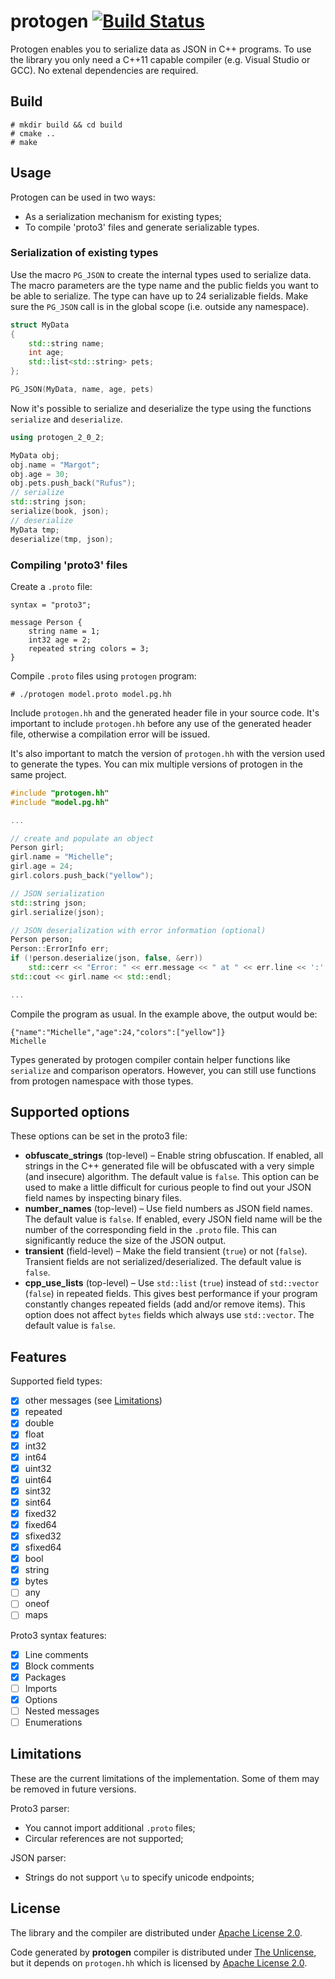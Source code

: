 # protogen [![Build Status](https://img.shields.io/endpoint.svg?url=https%3A%2F%2Factions-badge.atrox.dev%2Fbrunexgeek%2Fprotogen%2Fbadge%3Fref%3Dmaster&label=build&logo=none)](https://actions-badge.atrox.dev/brunexgeek/protogen/goto?ref=master)

Protogen enables you to serialize data as JSON in C++ programs. To use the library you only need a C++11 capable compiler (e.g. Visual Studio or GCC). No extenal dependencies are required.

## Build

```
# mkdir build && cd build
# cmake ..
# make
```

## Usage

Protogen can be used in two ways:
* As a serialization mechanism for existing types;
* To compile 'proto3' files and generate serializable types.

### Serialization of existing types

Use the macro ``PG_JSON`` to create the internal types used to serialize data. The macro parameters are the type name and the public fields you want to be able to serialize. The type can have up to 24 serializable fields. Make sure the ``PG_JSON`` call is in the global scope (i.e. outside any namespace).

```c++
struct MyData
{
    std::string name;
    int age;
    std::list<std::string> pets;
};

PG_JSON(MyData, name, age, pets)

```

Now it's possible to serialize and deserialize the type using the functions ``serialize`` and ``deserialize``.

```c++
using protogen_2_0_2;

MyData obj;
obj.name = "Margot";
obj.age = 30;
obj.pets.push_back("Rufus");
// serialize
std::string json;
serialize(book, json);
// deserialize
MyData tmp;
deserialize(tmp, json);
```

### Compiling 'proto3' files

Create a ``.proto`` file:

```
syntax = "proto3";

message Person {
    string name = 1;
    int32 age = 2;
    repeated string colors = 3;
}
```

Compile ``.proto`` files using ``protogen`` program:

```
# ./protogen model.proto model.pg.hh
```

Include ``protogen.hh`` and the generated header file in your source code. It's important to include ``protogen.hh`` before any use of the generated header file, otherwise a compilation error will be issued.

It's also important to match the version of ``protogen.hh`` with the version used to generate the types. You can mix multiple versions of protogen in the same project.

```c++
#include "protogen.hh"
#include "model.pg.hh"

...

// create and populate an object
Person girl;
girl.name = "Michelle";
girl.age = 24;
girl.colors.push_back("yellow");

// JSON serialization
std::string json;
girl.serialize(json);

// JSON deserialization with error information (optional)
Person person;
Person::ErrorInfo err;
if (!person.deserialize(json, false, &err))
    std::cerr << "Error: " << err.message << " at " << err.line << ':' << err.column << std::endl;
std::cout << girl.name << std::endl;

...
```

Compile the program as usual. In the example above, the output would be:

```
{"name":"Michelle","age":24,"colors":["yellow"]}
Michelle
```

Types generated by protogen compiler contain helper functions like ``serialize`` and comparison operators. However, you can still use functions from protogen namespace with those types.

## Supported options

These options can be set in the proto3 file:

* **obfuscate_strings** (top-level) &ndash; Enable string obfuscation. If enabled, all strings in the C++ generated file will be obfuscated with a very simple (and insecure) algorithm. The default value is `false`. This option can be used to make a little difficult for curious people to find out your JSON field names by inspecting binary files.
* **number_names** (top-level) &ndash; Use field numbers as JSON field names. The default value is `false`. If enabled, every JSON field name will be the number of the corresponding field in the `.proto` file. This can significantly reduce the size of the JSON output.
* **transient** (field-level) &ndash; Make the field transient (`true`) or not (`false`). Transient fields are not serialized/deserialized. The default value is `false`.
* **cpp_use_lists** (top-level) &ndash; Use `std::list` (`true`) instead of `std::vector` (`false`) in repeated fields. This gives best performance if your program constantly changes repeated fields (add and/or remove items). This option does not affect `bytes` fields which always use `std::vector`. The default value is `false`.

## Features

Supported field types:
- [x] other messages (see [Limitations](#Limitations))
- [x] repeated
- [x] double
- [x] float
- [x] int32
- [x] int64
- [x] uint32
- [x] uint64
- [x] sint32
- [x] sint64
- [x] fixed32
- [x] fixed64
- [x] sfixed32
- [x] sfixed64
- [x] bool
- [x] string
- [x] bytes
- [ ] any
- [ ] oneof
- [ ] maps

Proto3 syntax features:
- [x] Line comments
- [x] Block comments
- [x] Packages
- [ ] Imports
- [x] Options
- [ ] Nested messages
- [ ] Enumerations

## Limitations

These are the current limitations of the implementation. Some of them may be removed in future versions.

Proto3 parser:
- You cannot import additional ``.proto`` files;
- Circular references are not supported;

JSON parser:
- Strings do not support ``\u`` to specify unicode endpoints;

## License

The library and the compiler are distributed under [Apache License 2.0](http://www.apache.org/licenses/LICENSE-2.0).

Code generated by **protogen** compiler is distributed under [The Unlicense](http://unlicense.org), but it depends on ``protogen.hh`` which is licensed by [Apache License 2.0](http://www.apache.org/licenses/LICENSE-2.0).